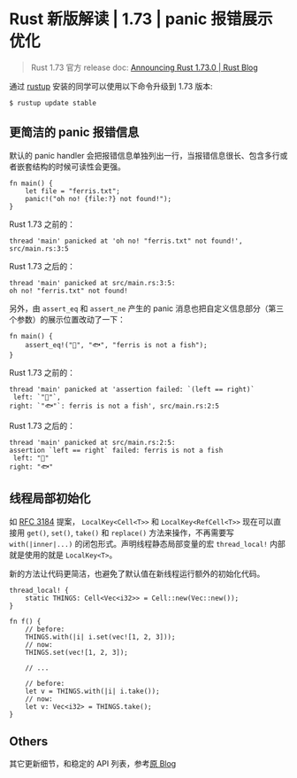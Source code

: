 # Rust 新版解读 | 1.73 | panic 报错展示优化

> Rust 1.73 官方 release doc: [Announcing Rust 1.73.0 | Rust Blog](https://blog.rust-lang.org/2023/10/05/Rust-1.73.0.html)

通过 [rustup](https://www.rust-lang.org/tools/install) 安装的同学可以使用以下命令升级到 1.73 版本:

```shell
$ rustup update stable
```

## 更简洁的 panic 报错信息

默认的 panic handler 会把报错信息单独列出一行，当报错信息很长、包含多行或者嵌套结构的时候可读性会更强。

```rust,ignore,mdbook-runnable
fn main() {
    let file = "ferris.txt";
    panic!("oh no! {file:?} not found!");
}
```

Rust 1.73 之前的：

```shell
thread 'main' panicked at 'oh no! "ferris.txt" not found!', src/main.rs:3:5
```

Rust 1.73 之后的：

```shell
thread 'main' panicked at src/main.rs:3:5:
oh no! "ferris.txt" not found!
```

另外，由 `assert_eq` 和 `assert_ne` 产生的 panic 消息也把自定义信息部分（第三个参数）的展示位置改动了一下：

```rust,ignore,mdbook-runnable
fn main() {
    assert_eq!("🦀", "🐟", "ferris is not a fish");
}
```

Rust 1.73 之前的：

```shell
thread 'main' panicked at 'assertion failed: `(left == right)`
 left: `"🦀"`,
right: `"🐟"`: ferris is not a fish', src/main.rs:2:5
```

Rust 1.73 之后的：

```shell
thread 'main' panicked at src/main.rs:2:5:
assertion `left == right` failed: ferris is not a fish
 left: "🦀"
right: "🐟"
```

## 线程局部初始化

如 [RFC 3184](https://github.com/rust-lang/rfcs/blob/master/text/3184-thread-local-cell-methods.md) 提案， `LocalKey<Cell<T>>` 和 `LocalKey<RefCell<T>>` 现在可以直接用 `get()`, `set()`, `take()` 和 `replace()` 方法来操作，不再需要写 `with(|inner|...)` 的闭包形式。声明线程静态局部变量的宏 `thread_local!` 内部就是使用的就是 `LocalKey<T>`。

新的方法让代码更简洁，也避免了默认值在新线程运行额外的初始化代码。

```rust,ignore,mdbook-runnable
thread_local! {
    static THINGS: Cell<Vec<i32>> = Cell::new(Vec::new());
}

fn f() {
    // before:
    THINGS.with(|i| i.set(vec![1, 2, 3]));
    // now:
    THINGS.set(vec![1, 2, 3]);

    // ...

    // before:
    let v = THINGS.with(|i| i.take());
    // now:
    let v: Vec<i32> = THINGS.take();
}
```

## Others

其它更新细节，和稳定的 API 列表，参考[原 Blog](https://blog.rust-lang.org/2023/10/05/Rust-1.73.0.html#stabilized-apis)
